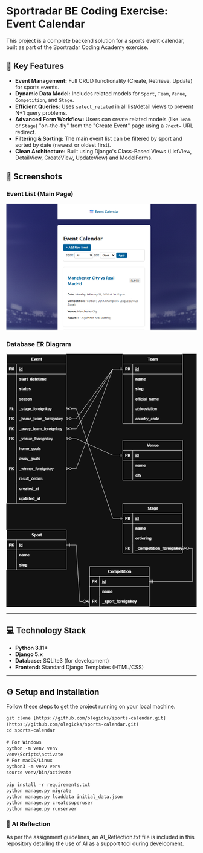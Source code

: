 # Sportradar BE Coding Exercise: Event Calendar

This project is a complete backend solution for a sports event calendar, built as part of the Sportradar Coding Academy exercise.
## 🚀 Key Features

* **Event Management:** Full CRUD functionality (Create, Retrieve, Update) for sports events.
* **Dynamic Data Model:** Includes related models for `Sport`, `Team`, `Venue`, `Competition`, and `Stage`.
* **Efficient Queries:** Uses `select_related` in all list/detail views to prevent N+1 query problems.
* **Advanced Form Workflow:** Users can create related models (like `Team` or `Stage`) "on-the-fly" from the "Create Event" page using a `?next=` URL redirect.
* **Filtering & Sorting:** The main event list can be filtered by sport and sorted by date (newest or oldest first).
* **Clean Architecture:** Built using Django's Class-Based Views (ListView, DetailView, CreateView, UpdateView) and ModelForms.

## 📸 Screenshots

### Event List (Main Page)
![A screenshot of the main event list page, showing filters and a list of upcoming events.](static/events/images/site_screenshot.png)

### Database ER Diagram
![The Entity-Relationship Diagram for the project, showing all 6 tables and their relationships.](static/events/images/ERD.png)

---

## 💻 Technology Stack

* **Python 3.11+**
* **Django 5.x**
* **Database:** SQLite3 (for development)
* **Frontend:** Standard Django Templates (HTML/CSS)

---

## ⚙️ Setup and Installation

Follow these steps to get the project running on your local machine.

```shell
git clone [https://github.com/olegicks/sports-calendar.git](https://github.com/olegicks/sports-calendar.git)
cd sports-calendar

# For Windows
python -m venv venv
venv\Scripts\activate
# For macOS/Linux
python3 -m venv venv
source venv/bin/activate

pip install -r requirements.txt
python manage.py migrate
python manage.py loaddata initial_data.json
python manage.py createsuperuser
python manage.py runserver
```
### 🤖 AI Reflection
As per the assignment guidelines, an AI_Reflection.txt file is included in this repository detailing the use of AI as a support tool during development.